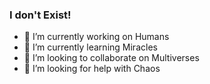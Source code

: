 ### I don't Exist!

<!--
**0xGod/0xGod** is a ✨ _special_ ✨ repository because its `README.md` (this file) appears on your GitHub profile.

Here are some ideas to get you started:

- 💬 Ask me about ...
- 📫 How to reach me: ...
- 😄 Pronouns: ...
- ⚡ Fun fact: ...
-->
- 🔭 I’m currently working on Humans
- 🌱 I’m currently learning Miracles
- 👯 I’m looking to collaborate on Multiverses
- 🤔 I’m looking for help with Chaos
